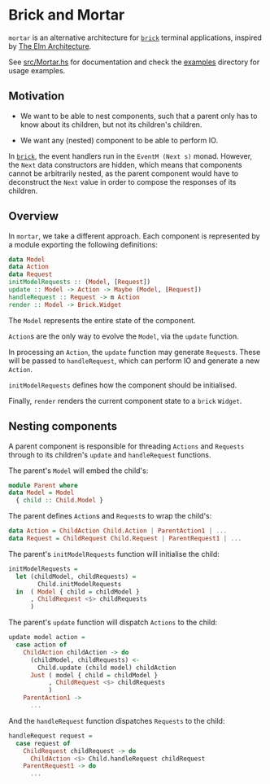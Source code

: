 # Brick and Mortar

`mortar` is an alternative architecture for [`brick`][brick] terminal
applications, inspired by [The Elm Architecture][the elm architecture].

See [src/Mortar.hs](/src/Mortar.hs) for documentation and check the
[examples](/examples) directory for usage examples.


## Motivation

* We want to be able to nest components, such that a parent only has to know
  about its children, but not its children's children.

* We want any (nested) component to be able to perform IO.

In [`brick`][brick], the event handlers run in the `EventM (Next s)` monad.
However, the `Next` data constructors are hidden, which means that components
cannot be arbitrarily nested, as the parent component would have to deconstruct
the `Next` value in order to compose the responses of its children.


## Overview

In `mortar`, we take a different approach. Each component is represented by a
module exporting the following definitions:

```haskell
data Model
data Action
data Request
initModelRequests :: (Model, [Request])
update :: Model -> Action -> Maybe (Model, [Request])
handleRequest :: Request -> m Action
render :: Model -> Brick.Widget
```

The `Model` represents the entire state of the component.

`Action`s are the only way to evolve the `Model`, via the `update` function.

In processing an `Action`, the `update` function may generate `Request`s. These
will be passed to `handleRequest`, which can perform IO and generate a new
`Action`.

`initModelRequests` defines how the component should be initialised.

Finally, `render` renders the current component state to a `brick` `Widget`.


## Nesting components

A parent component is responsible for threading `Actions` and `Requests` through
to its children's `update` and `handleRequest` functions.

The parent's `Model` will embed the child's:

```haskell
module Parent where
data Model = Model
  { child :: Child.Model }
```

The parent defines `Action`s and `Request`s to wrap the child's:

```haskell
data Action = ChildAction Child.Action | ParentAction1 | ...
data Request = ChildRequest Child.Request | ParentRequest1 | ...
```

The parent's `initModelRequests` function will initialise the child:

```haskell
initModelRequests =
  let (childModel, childRequests) =
        Child.initModelRequests
  in  ( Model { child = childModel }
      , ChildRequest <$> childRequests
      )
```

The parent's `update` function will dispatch `Actions` to the child:

```haskell
update model action =
  case action of
    ChildAction childAction -> do
      (childModel, childRequests) <-
        Child.update (child model) childAction
      Just ( model { child = childModel }
           , ChildRequest <$> childRequests
           )
    ParentAction1 ->
      ...
```

And the `handleRequest` function dispatches `Requests` to the child:

```haskell
handleRequest request =
  case request of
    ChildRequest childRequest -> do
      ChildAction <$> Child.handleRequest childRequest
    ParentRequest1 -> do
      ...
```

[brick]: https://github.com/jtdaugherty/brick
[the elm architecture]: https://github.com/evancz/elm-architecture-tutorial
